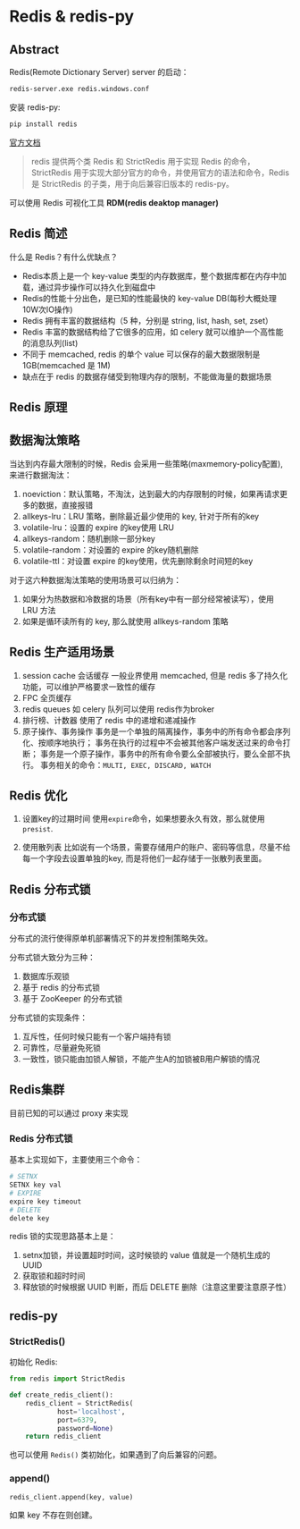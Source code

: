 # Redis & redis-py

## Abstract

Redis(Remote Dictionary Server) server 的启动：

```sh
redis-server.exe redis.windows.conf
```

安装 redis-py:

```sh
pip install redis
```

[官方文档](https://redis-py.readthedocs.io/en/latest/)

> redis 提供两个类 Redis 和 StrictRedis 用于实现 Redis 的命令，StrictRedis 用于实现大部分官方的命令，并使用官方的语法和命令，Redis 是 StrictRedis 的子类，用于向后兼容旧版本的 redis-py。

可以使用 Redis 可视化工具 **RDM(redis deaktop manager)**

## Redis 简述

什么是 Redis？有什么优缺点？

- Redis本质上是一个 key-value 类型的内存数据库，整个数据库都在内存中加载，通过异步操作可以持久化到磁盘中
- Redis的性能十分出色，是已知的性能最快的 key-value DB(每秒大概处理10W次IO操作)
- Redis 拥有丰富的数据结构（5 种，分别是 string, list, hash, set, zset）
- Redis 丰富的数据结构给了它很多的应用，如 celery 就可以维护一个高性能的消息队列(list)
- 不同于 memcached, redis 的单个 value 可以保存的最大数据限制是 1GB(memcached 是 1M)
- 缺点在于 redis 的数据存储受到物理内存的限制，不能做海量的数据场景

## Redis 原理

## 数据淘汰策略

当达到内存最大限制的时候，Redis 会采用一些策略(maxmemory-policy配置), 来进行数据淘汰：

1. noeviction：默认策略，不淘汰，达到最大的内存限制的时候，如果再请求更多的数据，直接报错
2. allkeys-lru：LRU 策略，删除最近最少使用的 key, 针对于所有的key
3. volatile-lru：设置的 expire 的key使用 LRU
4. allkeys-random：随机删除一部分key
5. volatile-random：对设置的 expire 的key随机删除
6. volatile-ttl：对设置 expire 的key使用，优先删除剩余时间短的key

对于这六种数据淘汰策略的使用场景可以归纳为：

1. 如果分为热数据和冷数据的场景（所有key中有一部分经常被读写），使用 LRU 方法
2. 如果是循环读所有的 key, 那么就使用 allkeys-random 策略

## Redis 生产适用场景

1. session cache 会话缓存
    一般业界使用 memcached, 但是 redis 多了持久化功能，可以维护严格要求一致性的缓存
2. FPC 全页缓存
3. redis queues
    如 celery 队列可以使用 redis作为broker
4. 排行榜、计数器
    使用了 redis 中的递增和递减操作
5. 原子操作、事务操作
    事务是一个单独的隔离操作，事务中的所有命令都会序列化、按顺序地执行；
    事务在执行的过程中不会被其他客户端发送过来的命令打断；
    事务是一个原子操作，事务中的所有命令要么全部被执行，要么全部不执行。
    事务相关的命令：`MULTI, EXEC, DISCARD, WATCH`

## Redis 优化

1. 设置key的过期时间
    使用`expire`命令，如果想要永久有效，那么就使用 `presist`.

2. 使用散列表
    比如说有一个场景，需要存储用户的账户、密码等信息，尽量不给每一个字段去设置单独的key, 而是将他们一起存储于一张散列表里面。

## Redis 分布式锁

### 分布式锁

分布式的流行使得原单机部署情况下的并发控制策略失效。

分布式锁大致分为三种：
1. 数据库乐观锁
2. 基于 redis 的分布式锁
3. 基于 ZooKeeper 的分布式锁

分布式锁的实现条件：
1. 互斥性，任何时候只能有一个客户端持有锁
2. 可靠性，尽量避免死锁
3. 一致性，锁只能由加锁人解锁，不能产生A的加锁被B用户解锁的情况

## Redis集群

目前已知的可以通过 proxy 来实现

### Redis 分布式锁

基本上实现如下，主要使用三个命令：

```bash
# SETNX
SETNX key val
# EXPIRE
expire key timeout
# DELETE
delete key
```

redis 锁的实现思路基本上是：

1. setnx加锁，并设置超时时间，这时候锁的 value 值就是一个随机生成的 UUID
2. 获取锁和超时时间
3. 释放锁的时候根据 UUID 判断，而后 DELETE 删除（注意这里要注意原子性）


## redis-py

### StrictRedis()

初始化 Redis:

```py
from redis import StrictRedis

def create_redis_client():
    redis_client = StrictRedis(
            host='localhost',
            port=6379,
            password=None)
    return redis_client
```

也可以使用 `Redis()` 类初始化，如果遇到了向后兼容的问题。









### append()

```py
redis_client.append(key, value)
```

如果 key 不存在则创建。

